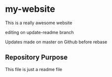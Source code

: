 # my-website

This is a really awesome website

editing on update-readme branch

Updates made on master on Github before rebase

## Repository Purpose

This file is just a readme file
